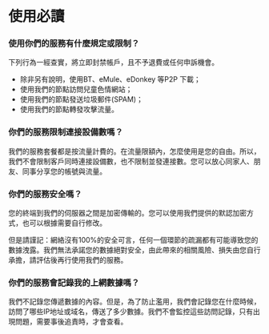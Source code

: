 # 使用必讀

### 使用你們的服務有什麼規定或限制？

下列行為一經查實，將立即封禁帳戶，且不予退費或任何申訴機會。

* 除非另有說明，使用BT、eMule、eDonkey 等P2P 下載；
* 使用我們的節點訪問兒童色情網站；
* 使用我們的節點發送垃圾郵件\(SPAM\)；
* 使用我們的節點轉發攻擊流量。

### 你們的服務限制連接設備數嗎？

我們的服務套餐都是按流量計費的。在流量限額內，怎麼使用是您的自由。所以，我們不會限制客戶同時連接設備數，也不限制並發連接數。您可以放心同家人、朋友、同事分享您的帳號與流量。

### 你們的服務安全嗎？

您的終端到我們的伺服器之間是加密傳輸的。您可以使用我們提供的默認加密方式，也可以根據需要自行修改。

但是請謹記：網絡沒有100%的安全可言，任何一個環節的疏漏都有可能導致您的數據洩露。我們無法承諾您的數據絕對安全，由此帶來的相關風險、損失由您自行承擔，請評估後再行使用我們的服務。

### 你們的服務會記錄我的上網數據嗎？

我們不記錄您傳遞數據的內容。但是，為了防止濫用，我們會記錄您在什麼時候，訪問了哪些IP地址或域名，傳送了多少數據。我們不會監控這些訪問記錄，只有出現問題，需要事後追責時，才會查看。

